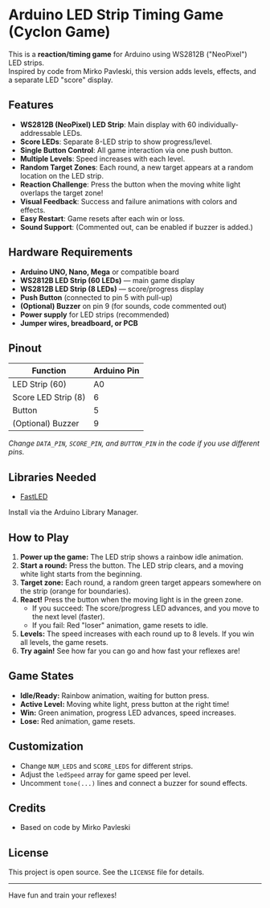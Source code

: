 # Arduino LED Strip Timing Game (Cyclon Game)

This is a **reaction/timing game** for Arduino using WS2812B ("NeoPixel") LED strips.  
Inspired by code from Mirko Pavleski, this version adds levels, effects, and a separate LED "score" display.

## Features

- **WS2812B (NeoPixel) LED Strip**: Main display with 60 individually-addressable LEDs.
- **Score LEDs**: Separate 8-LED strip to show progress/level.
- **Single Button Control**: All game interaction via one push button.
- **Multiple Levels**: Speed increases with each level.
- **Random Target Zones**: Each round, a new target appears at a random location on the LED strip.
- **Reaction Challenge**: Press the button when the moving white light overlaps the target zone!
- **Visual Feedback**: Success and failure animations with colors and effects.
- **Easy Restart**: Game resets after each win or loss.
- **Sound Support**: (Commented out, can be enabled if buzzer is added.)

## Hardware Requirements

- **Arduino UNO, Nano, Mega** or compatible board
- **WS2812B LED Strip (60 LEDs)** — main game display
- **WS2812B LED Strip (8 LEDs)** — score/progress display
- **Push Button** (connected to pin 5 with pull-up)
- **(Optional) Buzzer** on pin 9 (for sounds, code commented out)
- **Power supply** for LED strips (recommended)
- **Jumper wires, breadboard, or PCB**

## Pinout

| Function           | Arduino Pin |
|--------------------|:-----------|
| LED Strip (60)     | A0         |
| Score LED Strip (8)| 6          |
| Button             | 5          |
| (Optional) Buzzer  | 9          |

*Change `DATA_PIN`, `SCORE_PIN`, and `BUTTON_PIN` in the code if you use different pins.*

## Libraries Needed

- [FastLED](https://github.com/FastLED/FastLED)

Install via the Arduino Library Manager.

## How to Play

1. **Power up the game:** The LED strip shows a rainbow idle animation.
2. **Start a round:** Press the button. The LED strip clears, and a moving white light starts from the beginning.
3. **Target zone:** Each round, a random green target appears somewhere on the strip (orange for boundaries).
4. **React!** Press the button when the moving light is in the green zone.
    - If you succeed: The score/progress LED advances, and you move to the next level (faster).
    - If you fail: Red "loser" animation, game resets to idle.
5. **Levels:** The speed increases with each round up to 8 levels. If you win all levels, the game resets.
6. **Try again!** See how far you can go and how fast your reflexes are!

## Game States

- **Idle/Ready:** Rainbow animation, waiting for button press.
- **Active Level:** Moving white light, press button at the right time!
- **Win:** Green animation, progress LED advances, speed increases.
- **Lose:** Red animation, game resets.

## Customization

- Change `NUM_LEDS` and `SCORE_LEDS` for different strips.
- Adjust the `ledSpeed` array for game speed per level.
- Uncomment `tone(...)` lines and connect a buzzer for sound effects.

## Credits

- Based on code by Mirko Pavleski

## License

This project is open source. See the `LICENSE` file for details.

---

Have fun and train your reflexes!
